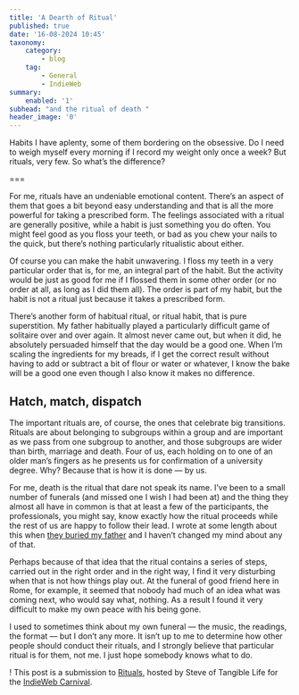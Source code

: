 ```yaml
---
title: 'A Dearth of Ritual'
published: true
date: '16-08-2024 10:45'
taxonomy:
    category:
        - blog
    tag:
        - General
        - IndieWeb
summary:
    enabled: '1'
subhead: "and the ritual of death "
header_image: '0'
---
```


Habits I have aplenty, some of them bordering on the obsessive. Do I need to weigh myself every morning if I record my weight only once a week? But rituals, very few. So what’s the difference?

===

For me, rituals have an undeniable emotional content. There’s an aspect of them that goes a bit beyond easy understanding and that is all the more powerful for taking a prescribed form. The feelings associated with a ritual are generally positive, while a habit is just something you do often. You might feel good as you floss your teeth, or bad as you chew your nails to the quick, but there’s nothing particularly ritualistic about either. 

Of course you can make the habit unwavering. I floss my teeth in a very particular order that is, for me, an integral part of the habit. But the activity would be just as good for me if I flossed them in some other order (or no order at all, as long as I did them all). The order is part of my habit, but the habit is not a ritual just because it takes a prescribed form.

There’s another form of habitual ritual, or ritual habit, that is pure superstition. My father habitually played a particularly difficult game of solitaire over and over again. It almost never came out, but when it did, he absolutely persuaded himself that the day would be a good one. When I’m scaling the ingredients for my breads, if I get the correct result without having to add or subtract a bit of flour or water or whatever, I know the bake will be a good one even though I also know it makes no difference.

## Hatch, match, dispatch

The important rituals are, of course, the ones that celebrate big transitions. Rituals are about belonging to subgroups within a group and are important as we pass from one subgroup to another, and those subgroups are wider than birth, marriage and death. Four of us, each holding on to one of an older man’s fingers as he presents us for confirmation of a university degree. Why? Because that is how it is done — by us.

For me, death is the ritual that dare not speak its name. I’ve been to a small number of funerals (and missed one I wish I had been at) and the thing they almost all have in common is that at least a few of the participants, the professionals, you might say, know exactly how the ritual proceeds while the rest of us are happy to follow their lead. I wrote at some length about this when [they buried my father](https://www.jeremycherfas.net/blog/a-day-to-remember) and I haven’t changed my mind about any of that.

Perhaps because of that idea that the ritual contains a series of steps, carried out in the right order and in the right way, I find it very disturbing when that is not how things play out. At the funeral of good friend here in Rome, for example, it seemed that nobody had much of an idea what was coming next, who would say what, nothing. As a result I found it very difficult to make my own peace with his being gone.

I used to sometimes think about my own funeral — the music, the readings, the format — but I don’t any more. It isn’t up to me to determine how other people should conduct their rituals, and I strongly believe that particular ritual is for them, not me. I just hope somebody knows what to do.

! This post is a submission to [Rituals](https://tangiblelife.net/indieweb-carnival-rituals), hosted by Steve of Tangible Life for the [IndieWeb Carnival](https://indieweb.org/indieweb-carnival).
